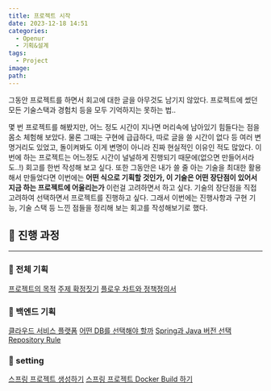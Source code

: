 ```yaml
---
title: 프로젝트 시작
date: 2023-12-18 14:51
categories:
  - Openur
  - 기획&설계
tags:
  - Project
image: 
path:
---
```

 그동안 프로젝트를 하면서 회고에 대한 글을 아무것도 남기지 않았다. 프로젝트에 썼던 모든 기술스택과 경험치 등을 모두 기억하지는 못하는 법..

몇 번 프로젝트를 해봤지만, 어느 정도 시간이 지나면 머리속에 남아있기 힘들다는 점을 몸소 체험해 보았다. 물론 그때는 구현에 급급하다, 따로 글을 쓸 시간이 없다 등 여러 변명거리도 있었고, 돌이켜봐도 이게 변명이 아니라 진짜 현실적인 이유인 적도 많았다. 이번에 하는 프로젝트는 어느정도 시간이 널널하게 진행되기 때문에(없으면 만들어서라도..!) 회고를 한번 작성해 보고 싶다.
또한 그동안은 내가 쓸 줄 아는 기술을 최대한 활용해서 만들었다면 이번에는 **어떤 식으로 기획할 것인가, 이 기술은 어떤 장단점이 있어서 지금 하는 프로젝트에 어울리는가** 이런걸 고려하면서 하고 싶다. 기술의 장단점을 직접 고려하여 선택하면서 프로젝트를 진행하고 싶다.
그래서 이번에는 진행사항과 구현 기능, 기술 스택 등 느낀 점들을 정리해 보는 회고를 작성해보기로 했다. 


## 👀 진행 과정
---

### 📌 전체 기획
[프로젝트의 목적](https://sonjh919.github.io/posts/프로젝트의-목적)
[주제 확정짓기](https://sonjh919.github.io/posts/주제-확정짓기)
[플로우 차트와 정책정의서](https://sonjh919.github.io/posts/플로우-차트와-정책정의서)

### 📌 백엔드 기획

[클라우드 서비스 플랫폼](https://sonjh919.github.io/posts/클라우드-서비스-플랫폼)
[어떤 DB를 선택해야 할까](https://sonjh919.github.io/posts/어떤-DB를-선택해야-할까)
[Spring과 Java 버전 선택](https://sonjh919.github.io/posts/Spring과-Java-버전-선택)
[Repository Rule](https://sonjh919.github.io/posts/Repository-Rule)

### 📌 setting
[스프링 프로젝트 생성하기](https://sonjh919.github.io/posts/스프링-프로젝트-생성하기)
[스프링 프로젝트 Docker Build 하기](https://sonjh919.github.io/posts/스프링-프로젝트-Docker-Build-하기)
